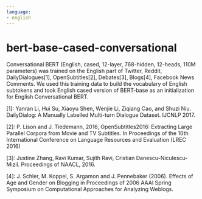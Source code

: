 ```yaml
---
language:
- english
---
```


# bert-base-cased-conversational

Conversational BERT \(English, cased, 12-layer, 768-hidden, 12-heads, 110M parameters\) was trained
on the English part of Twitter, Reddit, DailyDialogues\[1\], OpenSubtitles\[2\], Debates\[3\], Blogs\[4\],
Facebook News Comments. We used this training data to build the vocabulary of English subtokens and took
English cased version of BERT-base as an initialization for English Conversational BERT.

\[1\]: Yanran Li, Hui Su, Xiaoyu Shen, Wenjie Li, Ziqiang Cao, and Shuzi Niu. DailyDialog: A Manually Labelled
Multi-turn Dialogue Dataset. IJCNLP 2017.

\[2\]: P. Lison and J. Tiedemann, 2016, OpenSubtitles2016: Extracting Large Parallel Corpora from Movie and TV Subtitles.
In Proceedings of the 10th International Conference on Language Resources and Evaluation \(LREC 2016\)

\[3\]: Justine Zhang, Ravi Kumar, Sujith Ravi, Cristian Danescu-Niculescu-Mizil. Proceedings of NAACL, 2016.

\[4\]: J. Schler, M. Koppel, S. Argamon and J. Pennebaker \(2006\). Effects of Age and Gender on Blogging
in Proceedings of 2006 AAAI Spring Symposium on Computational Approaches for Analyzing Weblogs.
